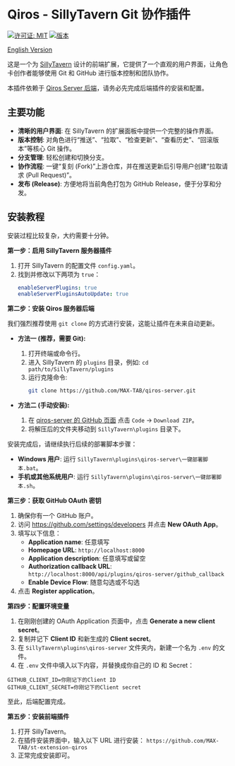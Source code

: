 # Qiros - SillyTavern Git 协作插件

[![许可证: MIT](https://img.shields.io/badge/License-MIT-yellow.svg)](https://github.com/MAX-TAB/st-extension-qiros/blob/main/LICENSE)
[![版本](https://img.shields.io/badge/version-1.0.0-blue.svg)](https://github.com/MAX-TAB/st-extension-qiros)

[English Version](README_en.md)

这是一个为 [SillyTavern](https://github.com/SillyTavern/SillyTavern) 设计的前端扩展，它提供了一个直观的用户界面，让角色卡创作者能够使用 Git 和 GitHub 进行版本控制和团队协作。

本插件依赖于 [Qiros Server 后端](https://github.com/MAX-TAB/qiros-server)，请务必先完成后端插件的安装和配置。

## 主要功能

- **清晰的用户界面**: 在 SillyTavern 的扩展面板中提供一个完整的操作界面。
- **版本控制**: 对角色进行“推送”、“拉取”、“检查更新”、“查看历史”、“回滚版本”等核心 Git 操作。
- **分支管理**: 轻松创建和切换分支。
- **协作流程**: 一键“复刻 (Fork)”上游仓库，并在推送更新后引导用户创建“拉取请求 (Pull Request)”。
- **发布 (Release)**: 方便地将当前角色打包为 GitHub Release，便于分享和分发。

## 安装教程

安装过程比较复杂，大约需要十分钟。

**第一步：启用 SillyTavern 服务器插件**

1.  打开 SillyTavern 的配置文件 `config.yaml`。
2.  找到并修改以下两项为 `true`：
    ```yaml
    enableServerPlugins: true
    enableServerPluginsAutoUpdate: true
    ```

**第二步：安装 Qiros 服务器后端**

我们强烈推荐使用 `git clone` 的方式进行安装，这能让插件在未来自动更新。

- **方法一 (推荐，需要 Git):**

  1.  打开终端或命令行。
  2.  进入 SillyTavern 的 `plugins` 目录，例如: `cd path/to/SillyTavern/plugins`
  3.  运行克隆命令:
      ```bash
      git clone https://github.com/MAX-TAB/qiros-server.git
      ```

- **方法二 (手动安装):**
  1.  在 [qiros-server 的 GitHub 页面](https://github.com/MAX-TAB/qiros-server) 点击 `Code` -> `Download ZIP`。
  2.  将解压后的文件夹移动到 `SillyTavern\plugins` 目录下。

安装完成后，请继续执行后续的部署脚本步骤：

- **Windows 用户**: 运行 `SillyTavern\plugins\qiros-server\一键部署脚本.bat`。
- **手机或其他系统用户**: 运行 `SillyTavern\plugins\qiros-server\一键部署脚本.sh`。

**第三步：获取 GitHub OAuth 密钥**

1.  确保你有一个 GitHub 账户。
2.  访问 https://github.com/settings/developers 并点击 **New OAuth App**。
3.  填写以下信息：
    - **Application name**: 任意填写
    - **Homepage URL**: `http://localhost:8000`
    - **Application description**: 任意填写或留空
    - **Authorization callback URL**: `http://localhost:8000/api/plugins/qiros-server/github_callback`
    - **Enable Device Flow**: 随意勾选或不勾选
4.  点击 **Register application**。

**第四步：配置环境变量**

1.  在刚刚创建的 OAuth Application 页面中，点击 **Generate a new client secret**。
2.  复制并记下 **Client ID** 和新生成的 **Client secret**。
3.  在 `SillyTavern\plugins\qiros-server` 文件夹内，新建一个名为 `.env` 的文件。
4.  在 `.env` 文件中填入以下内容，并替换成你自己的 ID 和 Secret：

```env
GITHUB_CLIENT_ID=你刚记下的Client ID
GITHUB_CLIENT_SECRET=你刚记下的Client secret
```

至此，后端配置完成。

**第五步：安装前端插件**

1.  打开 SillyTavern。
2.  在插件安装界面中，输入以下 URL 进行安装：
    `https://github.com/MAX-TAB/st-extension-qiros`
3.  正常完成安装即可。
